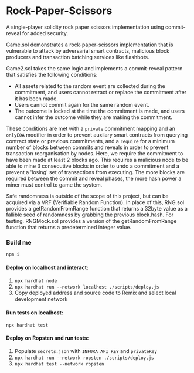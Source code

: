 # Rock-Paper-Scissors
A single-player solidity rock paper scissors implementation using commit-reveal for added security.

Game.sol demonstrates a rock-paper-scissors implementation that is vulnerable to attack by adversarial smart contracts, malicious block producers and transaction batching services like flashbots.

Game2.sol takes the same logic and implements a commit-reveal pattern that satisfies the following conditions:
- All assets related to the random event are collected during the commitment, and users cannot retract or replace the commitment after it has been made.
- Users cannot commit again for the same random event.
- The outcome is locked at the time the commitment is made, and users cannot infer the outcome while they are making the commitment. 

These conditions are met with a ``private`` commitment mapping and an ``onlyEOA`` modifier in order to prevent auxilary smart contracts from querying contract state or previous commitments, and a ``require`` for a minimum number of blocks between commits and reveals in order to prevent transaction reorganisation by nodes. Here, we require the commitment to have been made at least 2 blocks ago. 
This requires a malicious node to be able to mine 3 consecutive blocks in order to undo a commitment and a prevent a 'losing' set of transactions from executing. The more blocks are required between the commit and reveal phases, the more hash power a miner must control to game the system. 

Safe randomness is outside of the scope of this project, but can be acquired via a VRF (Verifiable Random Function). In place of this, RNG.sol provides a getRandomFromRange function that returns a 32byte value as a fallible seed of randomness by grabbing the previous block.hash. For testing, RNGMock.sol provides a version  of the getRandomFromRange function that returns a predetermined integer value.

### Build me
```npm i```

#### Deploy on localhost and interact:
1. ```npx hardhat node```
2. ```npx hardhat run --network localhost ./scripts/deploy.js```
3. Copy deployed address and source code to Remix and select local development network

#### Run tests on localhost:
```npx hardhat test```

#### Deploy on Ropsten and run tests:
1. Populate ``secrets.json`` with ``INFURA_API_KEY`` and ``privateKey``
2. ```npx hardhat run --network ropsten ./scripts/deploy.js```
3. ```npx hardhat test --network ropsten```
